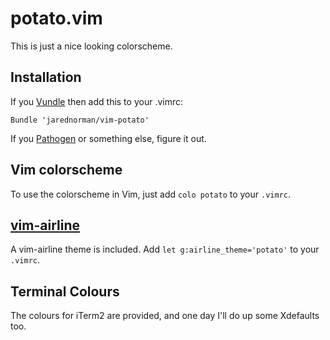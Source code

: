 potato.vim
==========

This is just a nice looking colorscheme.

## Installation

If you [Vundle](https://github.com/gmarik/vundle) then add this to your .vimrc:

    Bundle 'jarednorman/vim-potato'

If you [Pathogen](https://github.com/tpope/vim-pathogen) or something else, figure it out.

## Vim colorscheme

To use the colorscheme in Vim, just add `colo potato` to your `.vimrc`.

## [vim-airline](https://github.com/bling/vim-airline)

A vim-airline theme is included. Add `let g:airline_theme='potato'` to your `.vimrc`.

## Terminal Colours

The colours for iTerm2 are provided, and one day I'll do up some Xdefaults too.

